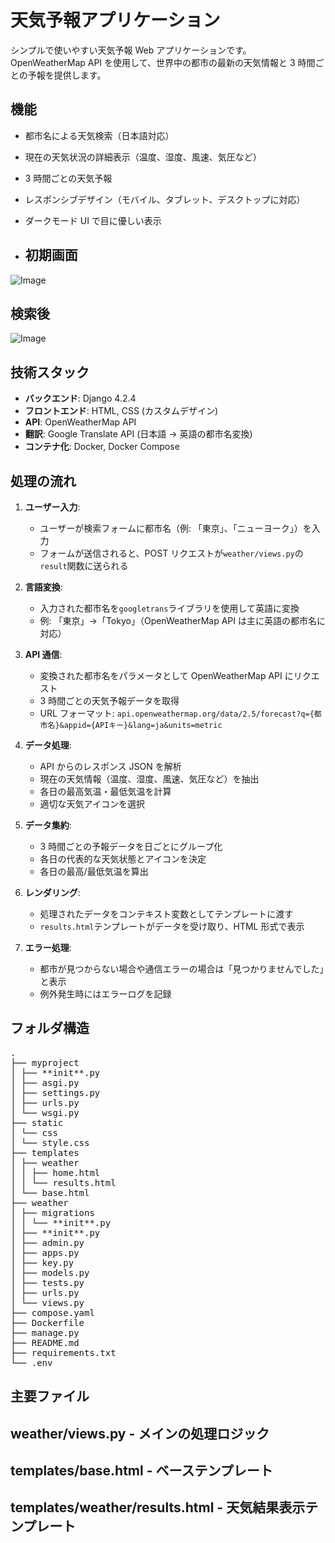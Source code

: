 # 天気予報アプリケーション

シンプルで使いやすい天気予報 Web アプリケーションです。OpenWeatherMap API を使用して、世界中の都市の最新の天気情報と 3 時間ごとの予報を提供します。

## 機能

- 都市名による天気検索（日本語対応）
- 現在の天気状況の詳細表示（温度、湿度、風速、気圧など）
- 3 時間ごとの天気予報
- レスポンシブデザイン（モバイル、タブレット、デスクトップに対応）
- ダークモード UI で目に優しい表示

- ## 初期画面
![Image](https://github.com/user-attachments/assets/eae77dea-1502-4407-a700-51f5006ceee9)

##  検索後
![Image](https://github.com/user-attachments/assets/51b7e36b-8c6f-4db8-9d04-84ee8e105de8)

## 技術スタック

- **バックエンド**: Django 4.2.4
- **フロントエンド**: HTML, CSS (カスタムデザイン)
- **API**: OpenWeatherMap API
- **翻訳**: Google Translate API (日本語 → 英語の都市名変換)
- **コンテナ化**: Docker, Docker Compose

## 処理の流れ

1. **ユーザー入力**:

   - ユーザーが検索フォームに都市名（例: 「東京」、「ニューヨーク」）を入力
   - フォームが送信されると、POST リクエストが`weather/views.py`の`result`関数に送られる

2. **言語変換**:

   - 入力された都市名を`googletrans`ライブラリを使用して英語に変換
   - 例: 「東京」→「Tokyo」（OpenWeatherMap API は主に英語の都市名に対応）

3. **API 通信**:

   - 変換された都市名をパラメータとして OpenWeatherMap API にリクエスト
   - 3 時間ごとの天気予報データを取得
   - URL フォーマット: `api.openweathermap.org/data/2.5/forecast?q={都市名}&appid={APIキー}&lang=ja&units=metric`

4. **データ処理**:

   - API からのレスポンス JSON を解析
   - 現在の天気情報（温度、湿度、風速、気圧など）を抽出
   - 各日の最高気温・最低気温を計算
   - 適切な天気アイコンを選択

5. **データ集約**:

   - 3 時間ごとの予報データを日ごとにグループ化
   - 各日の代表的な天気状態とアイコンを決定
   - 各日の最高/最低気温を算出

6. **レンダリング**:

   - 処理されたデータをコンテキスト変数としてテンプレートに渡す
   - `results.html`テンプレートがデータを受け取り、HTML 形式で表示

7. **エラー処理**:
   - 都市が見つからない場合や通信エラーの場合は「見つかりませんでした」と表示
   - 例外発生時にはエラーログを記録

## フォルダ構造
<pre>
.
├── myproject
│ ├── **init**.py
│ ├── asgi.py
│ ├── settings.py
│ ├── urls.py
│ └── wsgi.py
├── static
│ └── css
│ └── style.css
├── templates
│ ├── weather
│ │ ├── home.html
│ │ └── results.html
│ └── base.html
├── weather
│ ├── migrations
│ │ └── **init**.py
│ ├── **init**.py
│ ├── admin.py
│ ├── apps.py
│ ├── key.py
│ ├── models.py
│ ├── tests.py
│ ├── urls.py
│ └── views.py
├── compose.yaml
├── Dockerfile
├── manage.py
├── README.md
├── requirements.txt
└── .env
</pre>
## 主要ファイル

## weather/views.py - メインの処理ロジック

## templates/base.html - ベーステンプレート

## templates/weather/results.html - 天気結果表示テンプレート
